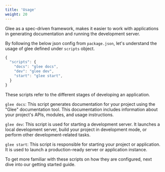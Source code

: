 ```yaml
---
title: 'Usage'
weight: 20
---
```


Glee as a spec-driven framework, makes it easier to work with applications in generating documentation and running the development server.

By following the below json config from `package.json`, let's understand the usage of glee defined under `scripts` object.

```js
{
  "scripts": {
    "docs": "glee docs",
    "dev": "glee dev",
    "start": "glee start",
  }
}
```
These scripts refer to the different stages of developing an application.

`glee docs`: This script generates documentation for your project using the "Glee" documentation tool. This documentation includes information about your project's APIs, modules, and usage instructions.

`glee dev`: This script is used for starting a development server. It launches a local development server, build your project in development mode, or perform other development-related tasks.

`glee start`: This script is responsible for starting your project or application. It is used to launch a production-ready server or application instance.

To get more familiar with these scripts on how they are configured, next dive into our getting started guide.
